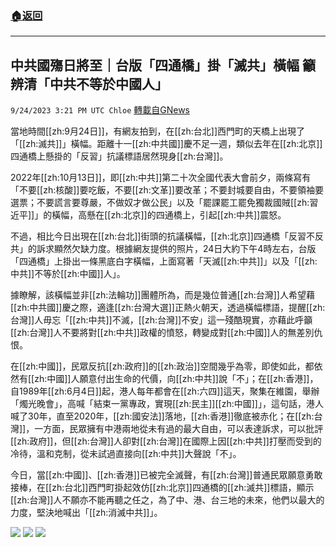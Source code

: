 ###  [:house:返回](README.md)
---


## 中共國殤日將至｜台版「四通橋」掛「滅共」橫幅  籲辨清「中共不等於中國人」
`9/24/2023 3:21 PM UTC Chloe` [轉載自GNews](https://gnews.org/articles/1734475)


  
當地時間[[zh:9月24日]]，有網友拍到，在[[zh:台北]]西門町的天橋上出現了「[[zh:滅共]]」橫幅。距離十一[[zh:中共國]]慶不足一週，類似去年在[[zh:北京]]四通橋上懸掛的「反習」抗議標語居然現身[[zh:台灣]]。

2022年[[zh:10月13日]]，即[[zh:中共]]第二十次全國代表大會前夕，兩條寫有「不要[[zh:核酸]]要吃飯，不要[[zh:文革]]要改革；不要封城要自由，不要領袖要選票；不要謊言要尊嚴，不做奴才做公民」以及「罷課罷工罷免獨裁國賊[[zh:習近平]]」的橫幅，高懸在[[zh:北京]]的四通橋上，引起[[zh:中共]]震怒。

  

不過，相比今日出現在[[zh:台北]]街頭的抗議橫幅，[[zh:北京]]四通橋「反習不反共」的訴求顯然欠缺力度。根據網友提供的照片，24日大約下午4時左右，台版「四通橋」上掛出一條黑底白字橫幅，上面寫著「天滅[[zh:中共]]」以及「[[zh:中共]]不等於[[zh:中國]]人」。

  

據瞭解，該橫幅並非[[zh:法輪功]]團體所為，而是幾位普通[[zh:台灣]]人希望藉[[zh:中共國]]慶之際，適逢[[zh:台灣大選]]正熱火朝天，透過橫幅標語，提醒[[zh:台灣]]人毋忘「[[zh:中共]]不滅，[[zh:台灣]]不安」這一殘酷現實，亦藉此呼籲[[zh:台灣]]人不要將對[[zh:中共]]政權的憤怒，轉變成對[[zh:中國]]人的無差別仇恨。

  

在[[zh:中國]]，民眾反抗[[zh:政府]]的[[zh:政治]]空間幾乎為零，即使如此，都依然有[[zh:中國]]人願意付出生命的代價，向[[zh:中共]]說「不」；在[[zh:香港]]，自1989年[[zh:6月4日]]起，港人每年都會在[[zh:六四]]這天，聚集在維園，舉辦「燭光晚會」，高喊「結束一黨專政，實現[[zh:民主]][[zh:中國]]」，這句話，港人喊了30年，直至2020年，[[zh:國安法]]落地，[[zh:香港]]徹底被赤化；在[[zh:台灣]]，一方面，民眾擁有中港兩地從未有過的最大自由，可以表達訴求，可以批評[[zh:政府]]，但[[zh:台灣]]人卻對[[zh:台灣]]在國際上因[[zh:中共]]打壓而受到的冷待，溫和克制，從未試過直接向[[zh:中共]]大聲說「不」。

  

今日，當[[zh:中國]]、[[zh:香港]]已被完全滅聲，有[[zh:台灣]]普通民眾願意勇敢接棒，在[[zh:台北]]西門町掛起效仿[[zh:北京]]四通橋的[[zh:滅共]]標語，顯示[[zh:台灣]]人不願亦不能再聽之任之，為了中、港、台三地的未來，他們以最大的力度，堅決地喊出「[[zh:消滅中共]]」。




![](ipfs://QmbaABe1LYYWB9zjtQPVBstWJhutfmZCvDc9BCsfBCy3Ge?.png)
![](ipfs://QmdGmvifc7DdaTZaBrQcTP48RpQD448S6AVHNgiHQmshNZ?.png)
![](ipfs://QmYv1vao9UwUsbyEVPD3Sa3DLzmh5qBu662rH2R34GsBa8?.png)


